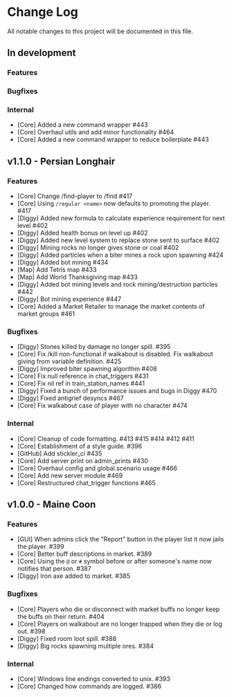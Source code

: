 # Change Log

All notable changes to this project will be documented in this file.


## In development


### Features
### Bugfixes
### Internal
- [Core] Added a new command wrapper #443
- [Core] Overhaul utils and add minor functionality #464
- [Core] Added a new command wrapper to reduce boilerplate #443

## v1.1.0 - Persian Longhair

### Features
- [Core] Change /find-player to /find #417
- [Core] Using `/regular <name>` now defaults to promoting the player. #417
- [Diggy] Added new formula to calculate experience requirement for next level #402
- [Diggy] Added health bonus on level up #402
- [Diggy] Added new level system to replace stone sent to surface #402
- [Diggy] Mining rocks no longer gives stone or coal #402
- [Diggy] Added particles when a biter mines a rock upon spawning #424
- [Diggy] Added bot mining #434
- [Map] Add Tetris map #433
- [Map] Add World Thanksgiving map #433
- [Diggy] Added bot mining levels and rock mining/destruction particles #442
- [Diggy] Bot mining experience #447
- [Core] Added a Market Retailer to manage the market contents of market groups #461

### Bugfixes
- [Diggy] Stones killed by damage no longer spill. #395
- [Core] Fix /kill non-functional if walkabout is disabled. Fix walkabout giving from variable definition. #425
- [Diggy] Improved biter spawning algorithm #408
- [Core] Fix null reference in chat_triggers #431
- [Core] Fix nil ref in train_station_names #441
- [Diggy] Fixed a bunch of performance issues and bugs in Diggy #470
- [Diggy] Fixed antigrief desyncs #467
- [Core] Fix walkabout case of player with no character #474

### Internal
- [Core] Cleanup of code formatting. #413 #415 #414 #412 #411
- [Core] Establishment of a style guide. #396
- [GitHub] Add stickler_ci #435
- [Core] Add server print on admin_prints #430
- [Core] Overhaul config and global.scenario usage #466
- [Core] Add new server module #469
- [Core] Restructured chat_trigger functions #465

## v1.0.0 - Maine Coon

### Features
- [GUI] When admins click the "Report" button in the player list it now jails the player.  #399
- [Core] Better buff descriptions in market. #389
- [Core] Using the `@` or `#` symbol before or after someone's name now notifies that person. #387
- [Diggy] Iron axe added to market. #385

### Bugfixes
- [Core] Players who die or disconnect with market buffs no longer keep the buffs on their return. #404
- [Core] Players on walkabout are no longer trapped when they die or log out. #398
- [Diggy] Fixed room loot spill. #388
- [Diggy] Big rocks spawning multiple ores. #384

### Internal
- [Core] Windows line endings converted to unix. #393
- [Core] Changed how commands are logged. #386
